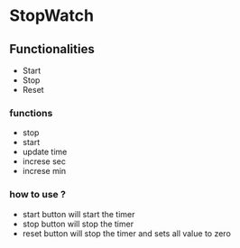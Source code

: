 # StopWatch

## Functionalities
  - Start 
  - Stop 
  - Reset

### functions

   - stop 
   - start
   - update time
   - increse sec
   - increse min

### how to use ?
  - start button will start the timer
  - stop button will stop the timer
  - reset button will stop the timer and sets all value to zero